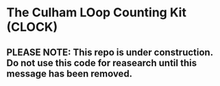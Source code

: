 # The Culham LOop Counting Kit (CLOCK)

## PLEASE NOTE: This repo is under construction. Do not use this code for reasearch until this message has been removed.